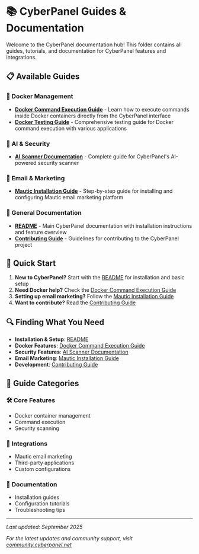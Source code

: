 # 📚 CyberPanel Guides & Documentation

Welcome to the CyberPanel documentation hub! This folder contains all guides, tutorials, and documentation for CyberPanel features and integrations.

## 📋 Available Guides

### 🐳 Docker Management
- **[Docker Command Execution Guide](Docker_Command_Execution_Guide.md)** - Learn how to execute commands inside Docker containers directly from the CyberPanel interface
- **[Docker Testing Guide](Test_Honeygain_Integration.md)** - Comprehensive testing guide for Docker command execution with various applications

### 🤖 AI & Security
- **[AI Scanner Documentation](AIScannerDocs.md)** - Complete guide for CyberPanel's AI-powered security scanner

### 📧 Email & Marketing
- **[Mautic Installation Guide](MAUTIC_INSTALLATION_GUIDE.md)** - Step-by-step guide for installing and configuring Mautic email marketing platform

### 📖 General Documentation
- **[README](../README.md)** - Main CyberPanel documentation with installation instructions and feature overview
- **[Contributing Guide](CONTRIBUTING.md)** - Guidelines for contributing to the CyberPanel project

## 🚀 Quick Start

1. **New to CyberPanel?** Start with the [README](../README.md) for installation and basic setup
2. **Need Docker help?** Check the [Docker Command Execution Guide](Docker_Command_Execution_Guide.md)
3. **Setting up email marketing?** Follow the [Mautic Installation Guide](MAUTIC_INSTALLATION_GUIDE.md)
4. **Want to contribute?** Read the [Contributing Guide](CONTRIBUTING.md)

## 🔍 Finding What You Need

- **Installation & Setup**: [README](../README.md)
- **Docker Features**: [Docker Command Execution Guide](Docker_Command_Execution_Guide.md)
- **Security Features**: [AI Scanner Documentation](AIScannerDocs.md)
- **Email Marketing**: [Mautic Installation Guide](MAUTIC_INSTALLATION_GUIDE.md)
- **Development**: [Contributing Guide](CONTRIBUTING.md)

## 📝 Guide Categories

### 🛠️ **Core Features**
- Docker container management
- Command execution
- Security scanning

### 🔧 **Integrations**
- Mautic email marketing
- Third-party applications
- Custom configurations

### 📖 **Documentation**
- Installation guides
- Configuration tutorials
- Troubleshooting tips

---

*Last updated: September 2025*

*For the latest updates and community support, visit [community.cyberpanel.net](https://community.cyberpanel.net)*
